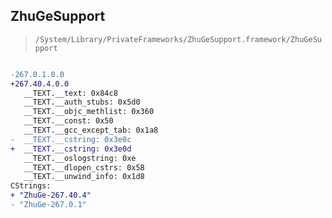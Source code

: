 ## ZhuGeSupport

> `/System/Library/PrivateFrameworks/ZhuGeSupport.framework/ZhuGeSupport`

```diff

-267.0.1.0.0
+267.40.4.0.0
   __TEXT.__text: 0x84c8
   __TEXT.__auth_stubs: 0x5d0
   __TEXT.__objc_methlist: 0x360
   __TEXT.__const: 0x50
   __TEXT.__gcc_except_tab: 0x1a8
-  __TEXT.__cstring: 0x3e0c
+  __TEXT.__cstring: 0x3e0d
   __TEXT.__oslogstring: 0xe
   __TEXT.__dlopen_cstrs: 0x58
   __TEXT.__unwind_info: 0x1d8
CStrings:
+ "ZhuGe-267.40.4"
- "ZhuGe-267.0.1"

```
